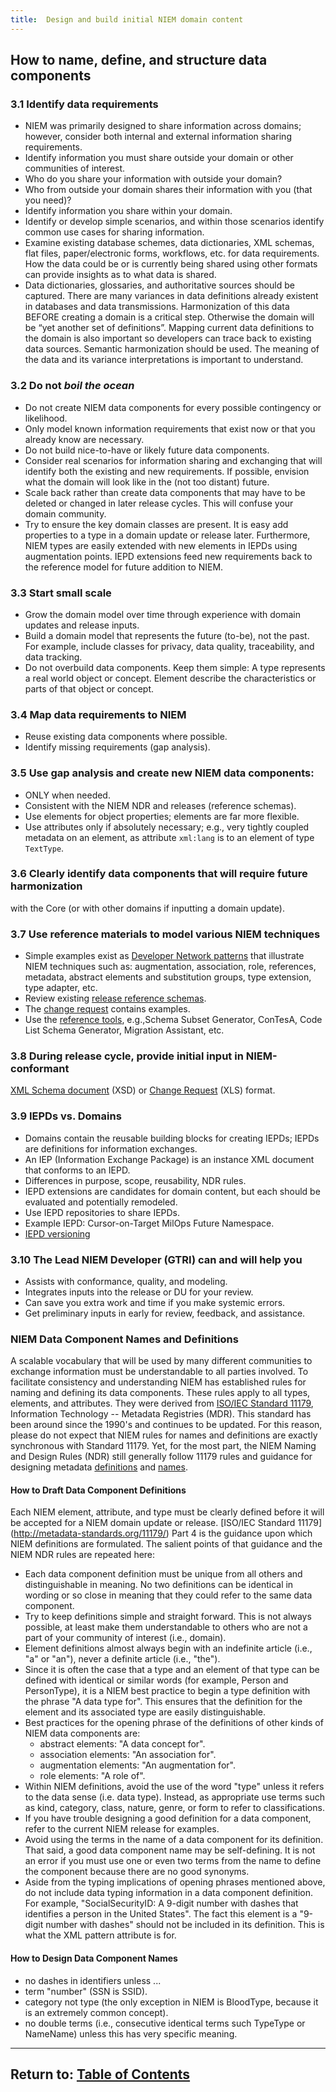 ```yaml
---
title:  Design and build initial NIEM domain content
---
```


## How to name, define, and structure data components
 
### 3.1 Identify data requirements

- NIEM was primarily designed to share information across domains; however, consider both internal and external information sharing requirements.
- Identify information you must share outside your domain or other communities of interest.
- Who do you share your information with outside your domain? 
- Who from outside your domain shares their information with you (that you need)?
- Identify information you share within your domain.
- Identify or develop simple scenarios, and within those scenarios identify common use cases for sharing information.
- Examine existing database schemes, data dictionaries, XML schemas, flat files, paper/electronic forms, workflows, etc. for data requirements.  How the data could be or is currently being shared using other formats can provide insights as to what data is shared.
- Data dictionaries, glossaries, and authoritative sources should be captured.  There are many variances in data definitions already existent in databases and data transmissions. Harmonization of this data BEFORE creating a domain is a critical step.  Otherwise the domain will be “yet another set of definitions”.  Mapping current data definitions to the domain is also important so developers can trace back to existing data sources.  Semantic harmonization should be used.  The meaning of the data and its variance interpretations is important to understand.

### 3.2 Do not _boil the ocean_

- Do not create NIEM data components for every possible contingency or likelihood.
- Only model known information requirements that exist now or that you already know are necessary.
- Do not build nice-to-have or likely future data components.
- Consider real scenarios for information sharing and exchanging that will identify both the existing and new requirements.  If possible, envision what the domain will look like in the (not too distant) future.  
- Scale back rather than create data components that may have to be deleted or changed in later release cycles.  This will confuse your domain community.
- Try to ensure the key domain classes are present.  It is easy add properties to a type in a domain update or release later.  Furthermore, NIEM types are easily extended with new elements in IEPDs using augmentation points.  IEPD extensions feed new requirements back to the reference model for future addition to NIEM. 

### 3.3 Start small scale

- Grow the domain model over time through experience with domain updates and release inputs. 
- Build a domain model that represents the future (to-be), not the past.  For example, include classes for privacy, data quality, traceability, and data tracking. 
- Do not overbuild data components.  Keep them simple:  A type represents a real world object or concept. Element describe the characteristics or parts of that object or concept. 

### 3.4 Map data requirements to NIEM

- Reuse existing data components where possible. 
- Identify missing requirements (gap analysis). 

### 3.5 Use gap analysis and create new NIEM data components:
- ONLY when needed. 
- Consistent with the NIEM NDR and releases (reference schemas). 
- Use elements for object properties; elements are far more flexible. 
- Use attributes only if absolutely necessary; e.g., very tightly coupled metadata on an element, as attribute `xml:lang` is to an element of type `TextType`.

### 3.6 Clearly identify data components that will require future harmonization 

with the Core (or with other domains if inputting a domain update).

### 3.7 Use reference materials to model various NIEM techniques 

- Simple examples exist as [Developer Network patterns](https://niem.github.io/developer-network/patterns/)
that illustrate NIEM techniques such as:  augmentation, association, role, references, metadata, abstract elements and substitution groups, type extension, type adapter, etc.
- Review existing [release reference schemas](https://release.niem.gov/).
- The [change request](https://reference.niem.gov/niem/resource/change-request/) contains examples.
- Use the [reference tools](https://tools.niem.gov), e.g.,Schema Subset Generator, ConTesA, Code List Schema Generator, Migration Assistant, etc. 

### 3.8 During release cycle, provide initial input in NIEM-conformant 
[XML Schema document](https://reference.niem.gov/niem/specification/nameing-and-design-rules/3.0/) (XSD) 
or [Change Request](https://reference.niem.gov/niem/resource/change-request/) (XLS) format. 

### 3.9 IEPDs vs. Domains
- Domains contain the reusable building blocks for creating IEPDs; IEPDs are definitions for information exchanges.
- An IEP (Information Exchange Package) is an instance XML document that conforms to an IEPD. 
- Differences in purpose, scope, reusability, NDR rules.
- IEPD extensions are candidates for domain content, but each should be evaluated and potentially remodeled.
- Use IEPD repositories to share IEPDs.
- Example IEPD:  Cursor-on-Target MilOps Future Namespace.
- [IEPD versioning](https://niem.github.io/technical/iepd-versions/)

### 3.10 The Lead NIEM Developer (GTRI) can and will help you
- Assists with conformance, quality, and modeling.
- Integrates inputs into the release or DU for your review.
- Can save you extra work and time if you make systemic errors. 
- Get preliminary inputs in early for review, feedback, and assistance.



### NIEM Data Component Names and Definitions

A scalable vocabulary that will be used by many different communities to exchange information must be understandable to all parties involved.  To facilitate consistency and understanding NIEM has established rules for naming and defining its data components.  These rules apply to all types, elements, and attributes.  They were derived from [ISO/IEC Standard 11179](http://metadata-standards.org/11179/), Information Technology -- Metadata Registries (MDR).  This standard has been around since the 1990's and continues to be updated.  For this reason, please do not expect that NIEM rules for names and definitions are exactly synchronous with Standard 11179.  Yet, for the most part, the NIEM Naming and Design Rules (NDR) still generally follow 11179 rules and guidance for designing metadata [definitions](https://reference.niem.gov/niem/specification/naming-and-design-rules/3.0/niem-ndr-3.0.html#section_7.4) and [names](https://reference.niem.gov/niem/specification/naming-and-design-rules/3.0/niem-ndr-3.0.html#section_7.5).


#### How to Draft Data Component Definitions

Each NIEM element, attribute, and type must be clearly defined before it will be accepted for a NIEM domain update or release.  [ISO/IEC Standard 11179] (http://metadata-standards.org/11179/) Part 4 is the guidance upon which NIEM definitions are formulated.  The salient points of that guidance and the NIEM NDR rules are repeated here: 

- Each data component definition must be unique from all others and distinguishable in meaning.  No two definitions can be identical in wording or so close in meaning that they could refer to the same data component.
- Try to keep definitions simple and straight forward.  This is not always possible, at least make them understandable to others who are not a part of your community of interest (i.e., domain). 
- Element definitions almost always begin with an indefinite article (i.e., "a" or "an"), never a definite article (i.e., "the").
- Since it is often the case that a type and an element of that type can be defined with identical or similar words (for example, Person and PersonType), it is a NIEM best practice to begin a type definition with the phrase "A data type for".  This ensures that the definition for the element and its associated type are easily distinguishable.
- Best practices for the opening phrase of the definitions of other kinds of NIEM data components are: 
	- abstract elements:      "A data concept for".
	- association elements:   "An association for".
	- augmentation elements:  "An augmentation for".
	- role elements:          "A role of".
- Within NIEM definitions, avoid the use of the word "type" unless it refers to the data sense (i.e. data type).  Instead, as appropriate use terms such as kind, category, class, nature, genre, or form to refer to classifications. 
- If you have trouble designing a good definition for a data component, refer to the current NIEM release for examples. 
- Avoid using the terms in the name of a data component for its definition.  That said, a good data component name may be self-defining.  It is not an error if you must use one or even two terms from the name to define the component because there are no good synonyms. 
- Aside from the typing implications of opening phrases mentioned above, do not include data typing information in a data component definition.  For example, "SocialSecurityID:  A 9-digit number with dashes that identifies a person in the United States".  The fact this element is a "9-digit number with dashes" should not be included in its definition.  This is what the XML pattern attribute is for. 


#### How to Design Data Component Names

- no dashes in identifiers unless ...
- term "number" (SSN is SSID).
- category not type (the only exception in NIEM is BloodType, because it is an extremely common concept).
- no double terms (i.e., consecutive identical terms such TypeType or NameName) unless this has very specific meaning.


----

## Return to:  [Table of Contents](./index)

